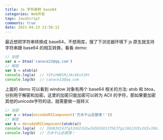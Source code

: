 ```yaml
---
title: Js 字符串转 base64
categories: Web开发
tags: JavaScript
comments: true
date: 2021-04-23 13:56:12
---
```

最近想把字符串转换成 base64，不想用库，搜了下浏览器环境下 js 原生就支持字符串跟 base64 的相互转换，看看 demo:

```js
// 加密
var a = btoa('canace22@qq.com') 
// 解密
var b = atob(a)
console.log(a)  // Y2FuYWNlMjJAcXEuY29t
console.log(b)  // canace22@qq.com
```

上面的 demo 可以看到 window 对象有两个 base64 相关的方法: atob 和 btoa，分别用于解密和加密。这里的加密只能加密可以转为 ACII 的字符，那如果要加密其他的unicode字符的话，就需要做一层转义

```js
// 加密
var a = btoa(encodeURIComponent('万水千山总是情！')) 
// 解密
var b = decodeURIComponent(atob(a))
console.log(a)  // JUU0JUI4JTg3JUU2JUIwJUI0JUU1JThEJTgzJUU1JUIxJUIxJUU2JTgwJUJCJUU2JTk4JUFGJUU2JTgzJTg1JUVGJUJDJTgx
console.log(b)  // 万水千山总是情！
```
